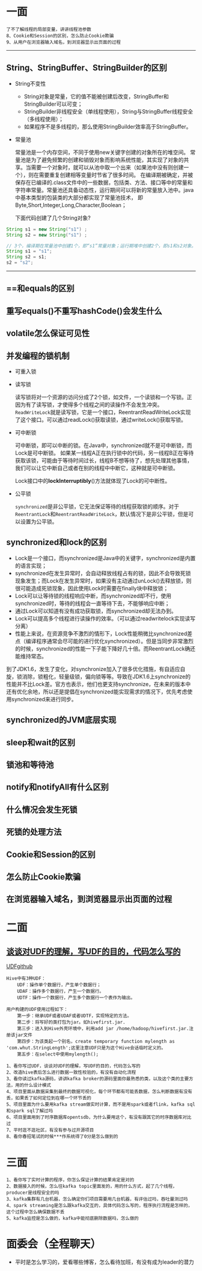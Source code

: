 # 一面

```
了不了解线程的局部变量，讲讲线程池参数
8、Cookie和Session的区别，怎么防止Cookie欺骗
9、从用户在浏览器输入域名，到浏览器显示出页面的过程
```

------

## String、StringBuffer、StringBuilder的区别

* String不变性
  - String对象是常量，它的值不能被创建后改变，StringBuffer和StringBuilder可以可变；
  * StringBuilder非线程安全（单线程使用），String与StringBuffer线程安全（多线程使用）；
  * 如果程序不是多线程的，那么使用StringBuilder效率高于StringBuffer。

* 常量池

  常量池是一个内存空间，不同于使用new关键字创建的对象所在的堆空间。
  常量池是为了避免频繁的创建和销毁对象而影响系统性能，其实现了对象的共享。当需要一个对象时，就可以从池中取一个出来（如果池中没有则创建一个），则在需要重复创建相等变量时节省了很多时间。
  在编译期被确定，并被保存在已编译的.class文件中的一些数据，包括类、方法、接口等中的常量和字符串常量。常量池还具备动态性，运行期间可以将新的常量放入池中。java中基本类型的包装类的大部分都实现了常量池技术， 即Byte,Short,Integer,Long,Character,Boolean；

  下面代码创建了几个String对象?

```java
String s1 = new String("s1") ; 
String s2 = new String("s1") ;
```

```java
// 3个，编译期在常量池中创建1个，即“s1”常量对象；运行期堆中创建2个，即s1和s2对象。
String s1 = "s1";  
String s2 = s1;  
s2 = "s2";
```

------

## ==和equals的区别

## 重写equals()不重写hashCode()会发生什么

## volatile怎么保证可见性

## 并发编程的锁机制

* 可重入锁

* 读写锁

  读写锁将对一个资源的访问分成了2个锁，如文件，一个读锁和一个写锁。正因为有了读写锁，才使得多个线程之间的读操作不会发生冲突。`ReadWriteLock`就是读写锁，它是一个接口，ReentrantReadWriteLock实现了这个接口。可以通过readLock()获取读锁，通过writeLock()获取写锁。

* 可中断锁

  可中断锁，即可以中断的锁。在Java中，synchronized就不是可中断锁，而Lock是可中断锁。 如果某一线程A正在执行锁中的代码，另一线程B正在等待获取该锁，可能由于等待时间过长，线程B不想等待了，想先处理其他事情，我们可以让它中断自己或者在别的线程中中断它，这种就是可中断锁。

  Lock接口中的**lockInterruptibly**()方法就体现了Lock的可中断性。

* 公平锁

  `synchronized`是非公平锁，它无法保证等待的线程获取锁的顺序。对于`ReentrantLock`和`ReentrantReadWriteLock`，默认情况下是非公平锁，但是可以设置为公平锁。

## synchronized和lock的区别

- Lock是一个接口，而synchronized是Java中的关键字，synchronized是内置的语言实现；
- synchronized在发生异常时，会自动释放线程占有的锁，因此不会导致死锁现象发生；而Lock在发生异常时，如果没有主动通过unLock()去释放锁，则很可能造成死锁现象，因此使用Lock时需要在finally块中释放锁；
- Lock可以让等待锁的线程响应中断，而synchronized却不行，使用synchronized时，等待的线程会一直等待下去，不能够响应中断；
- 通过Lock可以知道有没有成功获取锁，而synchronized却无法办到。
- Lock可以提高多个线程进行读操作的效率。（可以通过readwritelock实现读写分离）
- 性能上来说，在资源竞争不激烈的情形下，Lock性能稍微比synchronized差点（编译程序通常会尽可能的进行优化synchronized）。但是当同步非常激烈的时候，synchronized的性能一下子能下降好几十倍。而ReentrantLock确还能维持常态。

 到了JDK1.6，发生了变化，对synchronize加入了很多优化措施，有自适应自旋，锁消除，锁粗化，轻量级锁，偏向锁等等。导致在JDK1.6上synchronize的性能并不比Lock差。官方也表示，他们也更支持synchronize，在未来的版本中还有优化余地，所以还是提倡在synchronized能实现需求的情况下，优先考虑使用synchronized来进行同步。

## synchronized的JVM底层实现

## sleep和wait的区别

## 锁池和等待池

## notify和notifyAll有什么区别

## 什么情况会发生死锁

## 死锁的处理方法

## Cookie和Session的区别

## 怎么防止Cookie欺骗

## 在浏览器输入域名，到浏览器显示出页面的过程

# 二面

## [谈谈对UDF的理解，写UDF的目的，代码怎么写的](https://blog.csdn.net/WYpersist/article/details/80314352)

[UDFgithub](https://github.com/sotowang/udf)

```
Hive中有3种UDF：
	UDF：操作单个数据行，产生单个数据行；
	UDAF：操作多个数据行，产生一个数据行。
	UDTF：操作一个数据行，产生多个数据行一个表作为输出。
    
用户构建的UDF使用过程如下：
	第一步：继承UDF或者UDAF或者UDTF，实现特定的方法。
	第二步：将写好的类打包为jar。如hivefirst.jar.
	第三步：进入到Hive外壳环境中，利用add jar /home/hadoop/hivefirst.jar.注册该jar文件
	第四步：为该类起一个别名，create temporary function mylength as 'com.whut.StringLength';这里注意UDF只是为这个Hive会话临时定义的。
	第五步：在select中使用mylength();
```

```
1、看你写过UDF，谈谈对UDF的理解，写UDF的目的，代码怎么写的
2、改造hive表后怎么进行数据一致性校验的，有没有自动化流程
3、看你读过kafka源码，讲讲kafka broker的源码里面你最熟悉的类，以及这个类的主要方法，用的什么设计模式
4、项目里面从数据采集到最终的数据可视化，每个环节都有可能丢数据，怎么判断数据有没有丢，如果丢了如何定位到在哪一个环节丢的
5、项目里面为什么要用kafka stream做实时计算，而不是用spark或者flink，kafka sql和spark sql了解过吗
6、项目里面用到了时序数据库opentsdb，为什么要用这个，有没有跟其它的时序数据库对比过
7、平时逛不逛社区，有没有参与过开源项目
8、看你春招笔试的时候***作系统得了0分是怎么做到的
```

# 三面

```
1、看你写了实时计算的程序，你怎么保证计算的结果肯定是对的
2、数据接入的时候，怎么往kafka topic里面发的，用的什么方式，起了几个线程，producer是线程安全的吗
3、kafka集群有几台机器，怎么确定你们项目需要用几台机器，有评估过吗，吞吐量测过吗
4、spark streaming是怎么跟kafka交互的，具体代码怎么写的，程序执行流程是怎样的，这个过程中怎么确保数据不丢
5、kafka监控是怎么做的，kafka中能彻底删除数据吗，怎么做的
```

# 面委会（全程聊天）

- 平时是怎么学习的，爱看哪些博客，怎么看待加班，有没有成为leader的潜力
